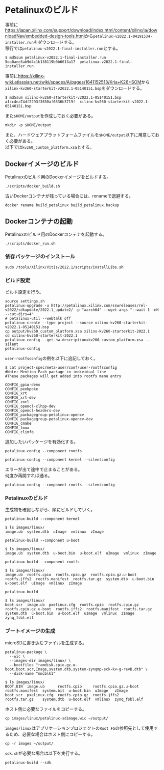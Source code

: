 # Petalinuxのビルド

事前に<https://japan.xilinx.com/support/download/index.html/content/xilinx/ja/downloadNav/embedded-design-tools.html>から`petalinux-v2022.1-04191534-installer.run`をダウンロードする。  
移行では`petalinux-v2022.1-final-installer.run`とする。

```shell
$ md5sum petalinux-v2022.1-final-installer.run
5ea0aee3ab9d4c1b138119b0b6613a17  petalinux-v2022.1-final-installer.run
```

事前に<https://xilinx-wiki.atlassian.net/wiki/spaces/A/pages/1641152513/Kria+K26+SOM>から`xilinx-kv260-starterkit-v2022.1-05140151.bsp`をダウンロードする。

```shell
$ md5sum xilinx-kv260-starterkit-v2022.1-05140151.bsp
a1cc4ea74df2293f3630af0336b3719f  xilinx-kv260-starterkit-v2022.1-05140151.bsp
```

また`$HOME/output`を作成しておく必要がある。

```shell
mkdir -p $HOME/output
```

また、ハードウェアプラットフォームファイルを`$HOME/output`以下に用意しておく必要がある。  
以下では`kv260_custom_platform.xsa`とする。

## Dockerイメージのビルド

Petalinuxのビルド用のDockerイメージをビルドする。

```shell
./scripts/docker_build.sh
```

古いDockerコンテナが残っている場合には、renameで退避する。

```shell
docker rename build_petalinux build_petalinux.backup
```

## Dockerコンテナの起動

Petalinuxのビルド用のDockerコンテナを起動する。

```shell
./scripts/docker_run.sh
```

### 依存パッケージのインストール

```shell
sudo /tools/Xilinx/Vitis/2022.1/scripts/installLibs.sh
```

### ビルド設定

ビルド設定を行う。

```shell
source settings.sh
petalinux-upgrade -u http://petalinux.xilinx.com/sswreleases/rel-v2022/sdkupdate/2022.1_update2/ -p "aarch64" --wget-args "--wait 1 -nH --cut-dirs=4"
# petalinux-util --webtalk off
petalinux-create --type project --source xilinx-kv260-starterkit-v2022.1-05140151.bsp
cp output/kv260_custom_platform.xsa xilinx-kv260-starterkit-2022.1
cd xilinx-kv260-starterkit-2022.1
petalinux-config --get-hw-description=kv260_custom_platform.xsa --silent
petalinux-config
```

`user-rootfsconfig`の例を以下に追記しておく。

```shell
$ cat project-spec/meta-user/conf/user-rootfsconfig
#Note: Mention Each package in individual line
#These packages will get added into rootfs menu entry

CONFIG_gpio-demo
CONFIG_peekpoke
CONFIG_xrt
CONFIG_xrt-dev
CONFIG_zocl
CONFIG_opencl-clhpp-dev
CONFIG_opencl-headers-dev
CONFIG_packagegroup-petalinux-opencv
CONFIG_packagegroup-petalinux-opencv-dev
CONFIG_cmake
CONFIG_tmux
CONFIG_clinfo
```

追加したいパッケージを有効化する。

```shell
petalinux-config --component rootfs
```

```shell
petalinux-config --component kernel --silentconfig
```

エラーが出て途中で止まることがある。  
何度か再開すれば通る。

```shell
petalinux-config --component rootfs --silentconfig
```

### Petalinuxのビルド

生成物を確認しながら、順にビルドしていく。


```shell
petalinux-build --component kernel
```

```shell
$ ls images/linux/
image.ub  system.dtb  uImage  vmlinux  zImage
```

```shell
petalinux-build --component u-boot
```

```shell
$ ls images/linux/
image.ub  system.dtb  u-boot.bin  u-boot.elf  uImage  vmlinux  zImage
```

```shell
petalinux-build --component rootfs
```

```shell
$ ls images/linux/
image.ub  rootfs.cpio  rootfs.cpio.gz  rootfs.cpio.gz.u-boot  rootfs.jffs2  rootfs.manifest  rootfs.tar.gz  system.dtb  u-boot.bin  u-boot.elf  uImage  vmlinux  zImage
```

```shell
petalinux-build
```

```shell
$ ls images/linux/
boot.scr  image.ub  pxelinux.cfg  rootfs.cpio  rootfs.cpio.gz  rootfs.cpio.gz.u-boot  rootfs.jffs2  rootfs.manifest  rootfs.tar.gz  system.dtb  u-boot.bin  u-boot.elf  uImage  vmlinux  zImage  zynq_fsbl.elf
```

### ブートイメージの生成

microSDに書き込むファイルを生成する。

```shell
petalinux-package \
  --wic \
  --images-dir images/linux/ \
  --bootfiles "ramdisk.cpio.gz.u-boot,boot.scr,Image,system.dtb,system-zynqmp-sck-kv-g-revB.dtb" \
  --disk-name "mmcblk1"
```

```shell
$ ls images/linux/
BOOT.BIN  image.ub      rootfs.cpio     rootfs.cpio.gz.u-boot  rootfs.manifest  system.bit  u-boot.bin  uImage   zImage
boot.scr  pxelinux.cfg  rootfs.cpio.gz  rootfs.jffs2           rootfs.tar.gz    system.dtb  u-boot.elf  vmlinux  zynq_fsbl.elf
```

ホスト側に必要なファイルをコピーする。

```shell
cp images/linux/petalinux-sdimage.wic ~/output/
```

`images/linux`はアプリケーションプロジェクトの`Root FS`の参照先として使用するため、必要な場合はホスト側にコピーする。

```shell
cp -r images ~/output/
```

`sdk.sh`が必要な場合は以下を実行する。

```shell
petalinux-build --sdk
```
